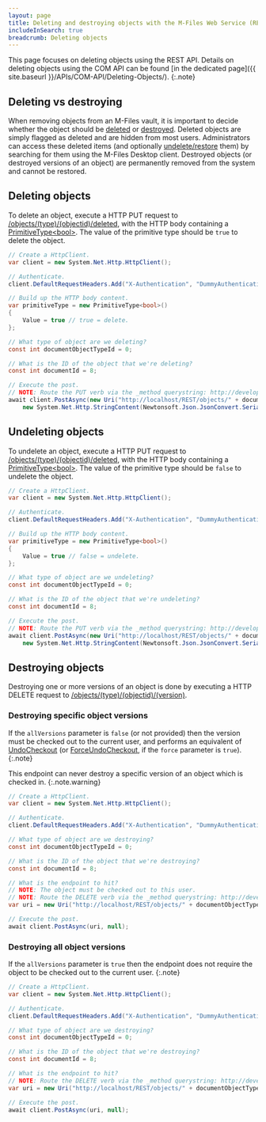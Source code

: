 ```yaml
---
layout: page
title: Deleting and destroying objects with the M-Files Web Service (REST API)
includeInSearch: true
breadcrumb: Deleting objects
---
```


This page focuses on deleting objects using the REST API.  Details on deleting objects using the COM API can be found [in the dedicated page]({{ site.baseurl }}/APIs/COM-API/Deleting-Objects/).
{:.note}

## Deleting vs destroying

When removing objects from an M-Files vault, it is important to decide whether the object should be [deleted](#deleting-objects) or [destroyed](#destroying-objects).  Deleted objects are simply flagged as deleted and are hidden from most users.  Administrators can access these deleted items (and optionally [undelete/restore](#undeleting-objects) them) by searching for them using the M-Files Desktop client.  Destroyed objects (or destroyed versions of an object) are permanently removed from the system and cannot be restored.

## Deleting objects

To delete an object, execute a HTTP PUT request to [/objects/(type)/(objectid)/deleted](http://www.m-files.com/mfws/resources/objects/type/objectid/deleted.html), with the HTTP body containing a [PrimitiveType&lt;bool&gt;](https://www.m-files.com/mfws/structs/primitivetypet.html).  The value of the primitive type should be `true` to delete the object.

```csharp
// Create a HttpClient.
var client = new System.Net.Http.HttpClient();

// Authenticate.
client.DefaultRequestHeaders.Add("X-Authentication", "DummyAuthenticationToken");

// Build up the HTTP body content.
var primitiveType = new PrimitiveType<bool>()
{
	Value = true // true = delete.
};

// What type of object are we deleting?
const int documentObjectTypeId = 0;

// What is the ID of the object that we're deleting?
const int documentId = 8;

// Execute the post.
// NOTE: Route the PUT verb via the _method querystring: http://developer.m-files.com/APIs/REST-API/#iis-compatibility.
await client.PostAsync(new Uri("http://localhost/REST/objects/" + documentObjectTypeId + "/" + documentId + "/deleted?_method=PUT"),
	new System.Net.Http.StringContent(Newtonsoft.Json.JsonConvert.SerializeObject(primitiveType), Encoding.UTF8, "application/json"));
```

## Undeleting objects

To undelete an object, execute a HTTP PUT request to [/objects/(type)/(objectid)/deleted](http://www.m-files.com/mfws/resources/objects/type/objectid/deleted.html), with the HTTP body containing a [PrimitiveType&lt;bool&gt;](https://www.m-files.com/mfws/structs/primitivetypet.html).  The value of the primitive type should be `false` to undelete the object.

```csharp
// Create a HttpClient.
var client = new System.Net.Http.HttpClient();

// Authenticate.
client.DefaultRequestHeaders.Add("X-Authentication", "DummyAuthenticationToken");

// Build up the HTTP body content.
var primitiveType = new PrimitiveType<bool>()
{
	Value = true // false = undelete.
};

// What type of object are we undeleting?
const int documentObjectTypeId = 0;

// What is the ID of the object that we're undeleting?
const int documentId = 8;

// Execute the post.
// NOTE: Route the PUT verb via the _method querystring: http://developer.m-files.com/APIs/REST-API/#iis-compatibility.
await client.PostAsync(new Uri("http://localhost/REST/objects/" + documentObjectTypeId + "/" + documentId + "/deleted?_method=PUT"),
	new System.Net.Http.StringContent(Newtonsoft.Json.JsonConvert.SerializeObject(primitiveType), Encoding.UTF8, "application/json"));
```

## Destroying objects

Destroying one or more versions of an object is done by executing a HTTP DELETE request to [/objects/(type)/(objectid)/(version)](http://www.m-files.com/mfws/resources/objects/type/objectid/version.html).

### Destroying specific object versions

If the `allVersions` parameter is `false` (or not provided) then the version must be checked out to the current user, and performs an equivalent of [UndoCheckout](https://www.m-files.com/api/documentation/latest/index.html#MFilesAPI~VaultObjectOperations~UndoCheckout.html) (or [ForceUndoCheckout](https://www.m-files.com/api/documentation/latest/index.html#MFilesAPI~VaultObjectOperations~ForceUndoCheckout.html), if the `force` parameter is `true`).
{:.note}

This endpoint can never destroy a specific version of an object which is checked in.
{:.note.warning}

```csharp
// Create a HttpClient.
var client = new System.Net.Http.HttpClient();

// Authenticate.
client.DefaultRequestHeaders.Add("X-Authentication", "DummyAuthenticationToken");

// What type of object are we destroying?
const int documentObjectTypeId = 0;

// What is the ID of the object that we're destroying?
const int documentId = 8;

// What is the endpoint to hit?
// NOTE: The object must be checked out to this user.
// NOTE: Route the DELETE verb via the _method querystring: http://developer.m-files.com/APIs/REST-API/#iis-compatibility.
var uri = new Uri("http://localhost/REST/objects/" + documentObjectTypeId + "/" + documentId + "/latest?_method=DELETE&allVersions=false");

// Execute the post.
await client.PostAsync(uri, null);
```

### Destroying all object versions

If the `allVersions` parameter is `true` then the endpoint does not require the object to be checked out to the current user.
{:.note}

```csharp
// Create a HttpClient.
var client = new System.Net.Http.HttpClient();

// Authenticate.
client.DefaultRequestHeaders.Add("X-Authentication", "DummyAuthenticationToken");

// What type of object are we destroying?
const int documentObjectTypeId = 0;

// What is the ID of the object that we're destroying?
const int documentId = 8;

// What is the endpoint to hit?
// NOTE: Route the DELETE verb via the _method querystring: http://developer.m-files.com/APIs/REST-API/#iis-compatibility.
var uri = new Uri("http://localhost/REST/objects/" + documentObjectTypeId + "/" + documentId + "/latest?_method=DELETE&allVersions=true");

// Execute the post.
await client.PostAsync(uri, null);
```